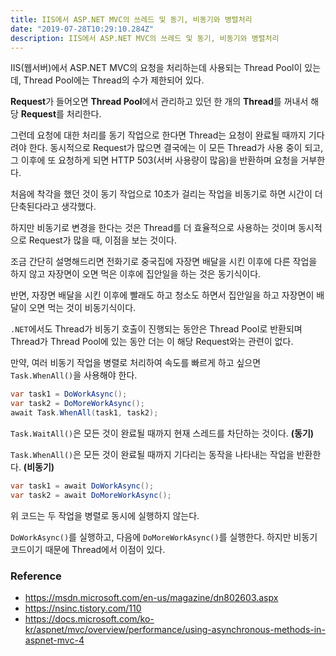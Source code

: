 ```yaml
---
title: IIS에서 ASP.NET MVC의 쓰레드 및 동기, 비동기와 병렬처리
date: "2019-07-28T10:29:10.284Z"
description: IIS에서 ASP.NET MVC의 쓰레드 및 동기, 비동기와 병렬처리
---
```


IIS(웹서버)에서 ASP.NET MVC의 요청을 처리하는데 사용되는 Thread Pool이 있는데, Thread Pool에는 Thread의 수가 제한되어 있다.

**Request**가 들어오면 **Thread Pool**에서 관리하고 있던 한 개의 **Thread**를 꺼내서 해당 **Request**를 처리한다.

그런데 요청에 대한 처리를 동기 작업으로 한다면 Thread는 요청이 완료될 때까지 기다려야 한다.
동시적으로 Request가 많으면 결국에는 이 모든 Thread가 사용 중이 되고,
그 이후에 또 요청하게 되면 HTTP 503(서버 사용량이 많음)을 반환하며 요청을 거부한다.

처음에 착각을 했던 것이 동기 작업으로 10초가 걸리는 작업을 비동기로 하면 시간이 더 단축된다라고 생각했다.

하지만 비동기로 변경을 한다는 것은 Thread를 더 효율적으로 사용하는 것이며 동시적으로 Request가 많을 때, 이점을 보는 것이다.

조금 간단히 설명해드리면 전화기로 중국집에 자장면 배달을 시킨 이후에 다른 작업을 하지 않고 자장면이 오면 먹은 이후에 집안일을 하는 것은 동기식이다.

반면, 자장면 배달을 시킨 이후에 빨래도 하고 청소도 하면서 집안일을 하고 자장면이 배달이 오면 먹는 것이 비동기식이다.

`.NET`에서도 Thread가 비동기 호출이 진행되는 동안은 Thread Pool로 반환되며 Thread가 Thread Pool에 있는 동안 더는 이 해당 Request와는 관련이 없다.

만약, 여러 비동기 작업을 병렬로 처리하여 속도를 빠르게 하고 싶으면 `Task.WhenAll()`을 사용해야 한다.

```csharp
var task1 = DoWorkAsync();
var task2 = DoMoreWorkAsync();
await Task.WhenAll(task1, task2);
```

`Task.WaitAll()`은 모든 것이 완료될 때까지 현재 스레드를 차단하는 것이다. **(동기)**

`Task.WhenAll()`은 모든 것이 완료될 때까지 기다리는 동작을 나타내는 작업을 반환한다. **(비동기)**

```csharp
var task1 = await DoWorkAsync();
var task2 = await DoMoreWorkAsync();
```

위 코드는 두 작업을 병렬로 동시에 실행하지 않는다.

`DoWorkAsync()`를 실행하고, 다음에 `DoMoreWorkAsync()`를 실행한다. 하지만 비동기 코드이기 때문에 Thread에서 이점이 있다.

### Reference
- https://msdn.microsoft.com/en-us/magazine/dn802603.aspx
- https://nsinc.tistory.com/110
- https://docs.microsoft.com/ko-kr/aspnet/mvc/overview/performance/using-asynchronous-methods-in-aspnet-mvc-4
